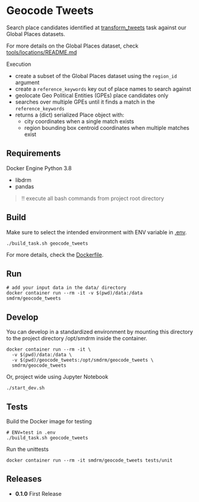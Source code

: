 # Geocode Tweets

Search place candidates identified at [transform_tweets](../transform_tweets/README.md)
task against our Global Places datasets.

For more details on the Global Places dataset,
check [tools/locations/README.md](../tools/locations/README.md)

Execution
* create a subset of the Global Places dataset using the `region_id` argument
* create a `reference_keywords` key out of place names to search against
* geolocate Geo Political Entities (GPEs) place candidates only
* searches over multiple GPEs until it finds a match in the `reference_keywords`
* returns a (dict) serialized Place object with:
  * city coordinates when a single match exists
  * region bounding box centroid coordinates when multiple matches exist 

## Requirements

Docker Engine
Python 3.8
 - libdrm
 - pandas

> :bangbang: execute all bash commands from project root directory

## Build

Make sure to select the intended environment with ENV variable in [.env](../.env).

```shell
./build_task.sh geocode_tweets
```

For more details, check the [Dockerfile](Dockerfile).

## Run

```shell
# add your input data in the data/ directory
docker container run --rm -it -v $(pwd)/data:/data smdrm/geocode_tweets
```

## Develop

You can develop in a standardized environment by mounting this directory
to the project directory /opt/smdrm inside the container.

```shell
docker container run --rm -it \
  -v $(pwd)/data:/data \
  -v $(pwd)/geocode_tweets:/opt/smdrm/geocode_tweets \
  smdrm/geocode_tweets
```

Or, project wide using Jupyter Notebook

```shell
./start_dev.sh
```

## Tests

Build the Docker image for testing

```shell
# ENV=test in .env
./build_task.sh geocode_tweets
```

Run the unittests

```shell
docker container run --rm -it smdrm/geocode_tweets tests/unit
```

## Releases

- **0.1.0**
  First Release

